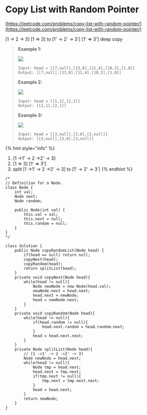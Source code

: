 # Copy List with Random Pointer

[https://leetcode.com/problems/copy-list-with-random-pointer/](https://leetcode.com/problems/copy-list-with-random-pointer/)

\[1 -> 2 -> 3] \[1 => 3]   to \[1' -> 2' -> 3'] \[1' => 3']   deep copy

> **Example 1:**
>
> ![](https://assets.leetcode.com/uploads/2019/12/18/e1.png)
>
> ```
> Input: head = [[7,null],[13,0],[11,4],[10,2],[1,0]]
> Output: [[7,null],[13,0],[11,4],[10,2],[1,0]]
> ```
>
> **Example 2:**
>
> ![](https://assets.leetcode.com/uploads/2019/12/18/e2.png)
>
> ```
> Input: head = [[1,1],[2,1]]
> Output: [[1,1],[2,1]]
> ```
>
> **Example 3:**
>
> ![](https://assets.leetcode.com/uploads/2019/12/18/e3.png)
>
> ```
> Input: head = [[3,null],[3,0],[3,null]]
> Output: [[3,null],[3,0],[3,null]]
> ```

{% hint style="info" %}
1. \[1 ->1' -> 2 ->2' -> 3]&#x20;
2. \[1 => 3] \[1' => 3']
3. split \[1 ->1' -> 2 ->2' -> 3] to \[1' -> 2' -> 3']&#x20;
{% endhint %}

```
/*
// Definition for a Node.
class Node {
    int val;
    Node next;
    Node random;

    public Node(int val) {
        this.val = val;
        this.next = null;
        this.random = null;
    }
}
*/

class Solution {
    public Node copyRandomList(Node head) {
        if(head == null) return null;
        copyNext(head);
        copyRandom(head);
        return splitList(head);
    }
    private void copyNext(Node head){
        while(head != null){
            Node newNode = new Node(head.val);
            newNode.next = head.next;
            head.next = newNode;
            head = newNode.next;
        }
    }
    private void copyRandom(Node head){
        while(head != null){
            if(head.random != null){
                head.next.random = head.random.next;
            }
            head = head.next.next;
        }
    }
    private Node splitList(Node head){
        // [1 ->1' -> 2 ->2' -> 3]
        Node newNode = head.next;
        while(head != null){
            Node tmp = head.next;
            head.next = tmp.next;
            if(tmp.next != null){
                tmp.next = tmp.next.next;
            }
            head = head.next;
        }
        return newNode;
    }
}
```
